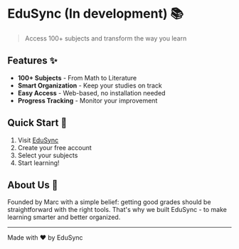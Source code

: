 # EduSync (In development) 📚
> Access 100+ subjects and transform the way you learn

## Features ✨
- **100+ Subjects** - From Math to Literature
- **Smart Organization** - Keep your studies on track
- **Easy Access** - Web-based, no installation needed
- **Progress Tracking** - Monitor your improvement

## Quick Start 🚀
1. Visit [EduSync](https://edusync.info)
2. Create your free account
3. Select your subjects
4. Start learning!

## About Us 👋
Founded by Marc with a simple belief: getting good grades should be straightforward with the right tools. That's why we built EduSync - to make learning smarter and better organized.

---
Made with ❤️ by EduSync
